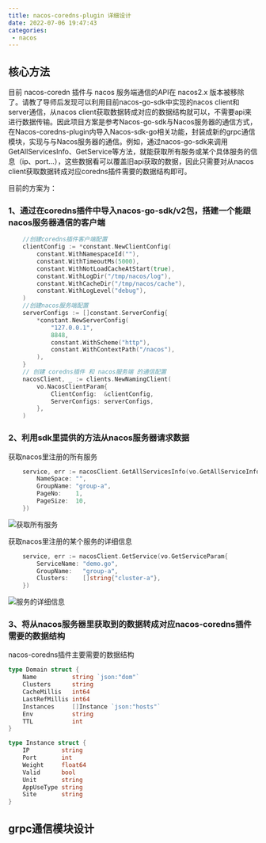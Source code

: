 ```yaml
---
title: nacos-coredns-plugin 详细设计
date: 2022-07-06 19:47:43
categories: 
 - nacos
---
```

## 核心方法

目前 nacos-coredn 插件与 nacos 服务端通信的API在 nacos2.x 版本被移除了。请教了导师后发现可以利用目前nacos-go-sdk中实现的nacos client和server通信，从nacos client获取数据转成对应的数据结构就可以，不需要api来进行数据传输。因此项目方案是参考Nacos-go-sdk与Nacos服务器的通信方式，在Nacos-coredns-plugin内导入Nacos-sdk-go相关功能，封装成新的grpc通信模块，实现与与Nacos服务器的通信。例如，通过nacos-go-sdk来调用GetAllServicesInfo、GetService等方法，就能获取所有服务或某个具体服务的信息（ip、port...），这些数据看可以覆盖旧api获取的数据，因此只需要对从nacos client获取数据转成对应coredns插件需要的数据结构即可。

目前的方案为：

### 1、通过在coredns插件中导入nacos-go-sdk/v2包，搭建一个能跟nacos服务器通信的客户端

``` go
    //创建coredns插件客户端配置
    clientConfig := *constant.NewClientConfig(
		constant.WithNamespaceId(""), 
		constant.WithTimeoutMs(5000),
		constant.WithNotLoadCacheAtStart(true),
		constant.WithLogDir("/tmp/nacos/log"),
		constant.WithCacheDir("/tmp/nacos/cache"),
		constant.WithLogLevel("debug"),
	)
	//创建nacos服务端配置
	serverConfigs := []constant.ServerConfig{
		*constant.NewServerConfig(
			"127.0.0.1",
			8848,
			constant.WithScheme("http"),
			constant.WithContextPath("/nacos"),
		),
	}
	// 创建 coredns插件 和 nacos服务端 的通信配置
	nacosClient, _ := clients.NewNamingClient(
		vo.NacosClientParam{
			ClientConfig:  &clientConfig,
			ServerConfigs: serverConfigs,
		},
	)
```

### 2、利用sdk里提供的方法从nacos服务器请求数据

获取nacos里注册的所有服务
``` go
    service, err := nacosClient.GetAllServicesInfo(vo.GetAllServiceInfoParam{
        NameSpace: "",        
        GroupName: "group-a",
        PageNo:    1,
        PageSize:  10,
    })
```
![获取所有服务](/img/plugin-details/getAllService.png)


获取nacos里注册的某个服务的详细信息
``` go
    service, err := nacosClient.GetService(vo.GetServiceParam{
		ServiceName: "demo.go",
		GroupName:   "group-a",
		Clusters:    []string{"cluster-a"},
	})
```
![服务的详细信息](/img/plugin-details/getService.png)


### 3、将从nacos服务器里获取到的数据转成对应nacos-coredns插件需要的数据结构

nacos-coredns插件主要需要的数据结构
``` go
type Domain struct {
	Name          string `json:"dom"`
	Clusters      string
	CacheMillis   int64
	LastRefMillis int64
	Instances     []Instance `json:"hosts"`
	Env           string
	TTL           int
}

type Instance struct {
	IP         string
	Port       int
	Weight     float64
	Valid      bool
	Unit       string
	AppUseType string
	Site       string
}
```

## grpc通信模块设计



